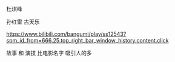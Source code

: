 杜琪峰

孙红雷
古天乐

https://www.bilibili.com/bangumi/play/ss12543?spm_id_from=666.25.top_right_bar_window_history.content.click

故事 和 演技 比电影名字 吸引人的多
